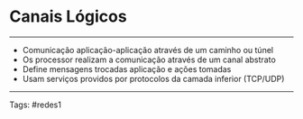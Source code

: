 # Canais Lógicos

---

- Comunicação aplicação-aplicação através de um caminho ou túnel
- Os processor realizam a comunicação através de um canal abstrato
- Define mensagens trocadas aplicação e ações tomadas
- Usam serviços providos por protocolos da camada inferior (TCP/UDP)

---

Tags: #redes1 